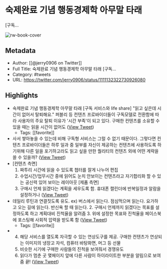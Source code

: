 # 숙제완료 기념 행동경제학 아무말 타래
[구독...

![rw-book-cover](https://pbs.twimg.com/profile_images/695784231402799104/RcZaQLOQ.jpg)

## Metadata
- Author: [[@jerry0906 on Twitter]]
- Full Title: 숙제완료 기념 행동경제학 아무말 타래
[구독...
- Category: #tweets
- URL: https://twitter.com/jerry0906/status/1111132322730926080

## Highlights
- 숙제완료 기념 행동경제학 아무말 타래
  [구독 서비스와 life share]
  "읽고 싶은데 시간이 없어서 탈퇴해요."
  퍼블리 등 컨텐츠 프로바이더들이 구독모델로 전환함에 따라 사용자의 주요 탈퇴 이유가 '시간 부족'이 되고 있다.
  구매한 컨텐츠를 소유할 수 있을 때는 읽을 시간이 없어도 ([View Tweet](https://twitter.com/jerry0906/status/1111132322730926080))
    - Tags: [[favorite]] 
- 사서 쌓아놓을 수 있는데 비해 구독형 서비스는 그럴 수 없기 때문이다. 그렇다면 컨텐츠 프로바이더들은 하루 일과 중 일부를 자신이 제공하는 컨텐츠에 사용하도록 하기위해 
  다른 일을 포기하고라도 읽고 싶을 만한 퀄리티의 컨텐츠 외에 어떤 계략을 쓸 수 있을까? ([View Tweet](https://twitter.com/jerry0906/status/1111132323645399041))
- [컨텐츠 측면]
  1. 짜투리 시간에 읽을 수 있도록 챕터를 잘게 나누어 편집
  2. 수업시간/업무시간 중에 읽어도 눈치 안보이는 컨텐츠라고 자기합리화 할 수 있는 공신력 있어 보이는 레이아웃
  [제품 측면]
  1. 구매시 언제 읽겠다는 계획을 세우도록 함. 휴대폰 캘린더에 반복일정과 알람을 설정하거나 ([View Tweet](https://twitter.com/jerry0906/status/1111132324396175360))
- 데일리 루틴과 연결짓도록 유도. ex) 버스에서 읽는다. 점심먹으며 읽는다. 요가하고 오는 길에 읽는다. 반신욕 할 때 읽는다.
  2. 구매시 언제까지 읽겠다는 목표를 설정하도록 하고 계획대비 진척율을 알려줌
  3. 위에 설정한 목표와 진척율을 페이스북에 포스팅해 사회적 압력을 받도록 함 ([View Tweet](https://twitter.com/jerry0906/status/1111132325163745280))
    - Tags: [[favorite]] 
- 4. 해당 서비스를 열도록 자극할 수 있는 연상도구를 제공. 구매한 컨텐츠가 연상되는 이미지의 냉장고 자석, 컴퓨터 바탕화면, 머그 등 선물
  5. 비슷한 시기에 구매한 사람들의 진척을 보여줘서 경쟁유도
  6. 읽다가 멈춘 곳 몇페이지 앞에 다른 사람이 하이라이트한 부분을 알림으로 보여줌
  끝! ([View Tweet](https://twitter.com/jerry0906/status/1111132325990055941))
